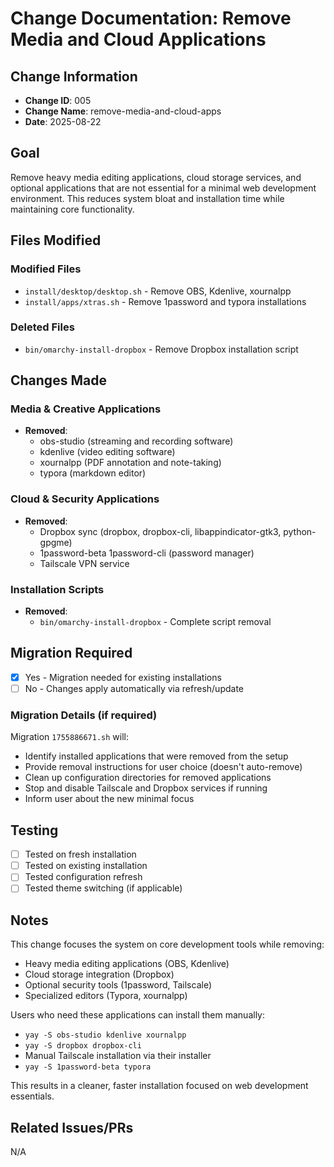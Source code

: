 # Change Documentation: Remove Media and Cloud Applications

## Change Information
- **Change ID**: 005
- **Change Name**: remove-media-and-cloud-apps
- **Date**: 2025-08-22

## Goal
Remove heavy media editing applications, cloud storage services, and optional applications that are not essential for a minimal web development environment. This reduces system bloat and installation time while maintaining core functionality.

## Files Modified

### Modified Files  
- `install/desktop/desktop.sh` - Remove OBS, Kdenlive, xournalpp
- `install/apps/xtras.sh` - Remove 1password and typora installations

### Deleted Files
- `bin/omarchy-install-dropbox` - Remove Dropbox installation script

## Changes Made

### Media & Creative Applications
- **Removed**:
  - obs-studio (streaming and recording software)
  - kdenlive (video editing software) 
  - xournalpp (PDF annotation and note-taking)
  - typora (markdown editor)

### Cloud & Security Applications
- **Removed**:
  - Dropbox sync (dropbox, dropbox-cli, libappindicator-gtk3, python-gpgme)
  - 1password-beta 1password-cli (password manager)
  - Tailscale VPN service

### Installation Scripts
- **Removed**:
  - `bin/omarchy-install-dropbox` - Complete script removal

## Migration Required
- [x] Yes - Migration needed for existing installations
- [ ] No - Changes apply automatically via refresh/update

### Migration Details (if required)
Migration `1755886671.sh` will:
- Identify installed applications that were removed from the setup
- Provide removal instructions for user choice (doesn't auto-remove)
- Clean up configuration directories for removed applications
- Stop and disable Tailscale and Dropbox services if running
- Inform user about the new minimal focus

## Testing
- [ ] Tested on fresh installation
- [ ] Tested on existing installation
- [ ] Tested configuration refresh
- [ ] Tested theme switching (if applicable)

## Notes
This change focuses the system on core development tools while removing:
- Heavy media editing applications (OBS, Kdenlive)
- Cloud storage integration (Dropbox)
- Optional security tools (1password, Tailscale)
- Specialized editors (Typora, xournalpp)

Users who need these applications can install them manually:
- `yay -S obs-studio kdenlive xournalpp`
- `yay -S dropbox dropbox-cli`
- Manual Tailscale installation via their installer
- `yay -S 1password-beta typora`

This results in a cleaner, faster installation focused on web development essentials.

## Related Issues/PRs
N/A